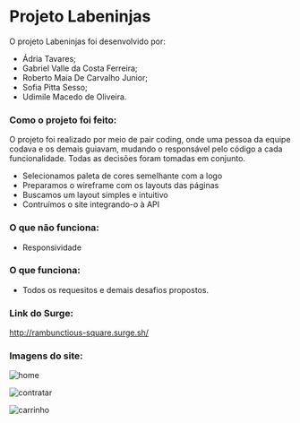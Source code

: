 

# Projeto Labeninjas

O projeto Labeninjas foi desenvolvido por:
* Ádria Tavares;
* Gabriel Valle da Costa Ferreira;
* Roberto Maia De Carvalho Junior;
* Sofia Pitta Sesso;
* Udimile Macedo de Oliveira.

### Como o projeto foi feito:
  O projeto foi realizado por meio de pair coding, onde uma pessoa da equipe codava e os demais guiavam, mudando o responsável pelo código a cada funcionalidade.
  Todas as decisões foram tomadas em conjunto. 
  
* Selecionamos paleta de cores semelhante com a logo
* Preparamos o wireframe com os layouts das páginas
* Buscamos um layout simples e intuitivo
* Contruímos o site integrando-o à API

### O que não funciona:
* Responsividade

### O que funciona:
* Todos os requesitos e demais desafios propostos.

### Link do Surge:
http://rambunctious-square.surge.sh/

### Imagens do site:

![home](https://user-images.githubusercontent.com/71045022/152655572-8bee4f09-a22a-4187-90fd-a3493484b661.JPG)

![contratar](https://user-images.githubusercontent.com/71045022/152655569-7b28b8f5-ae30-48bd-aa12-7e277dafdc4e.JPG)

![carrinho](https://user-images.githubusercontent.com/71045022/152655571-cbaf7852-9331-4e14-9c58-485023612539.JPG)
